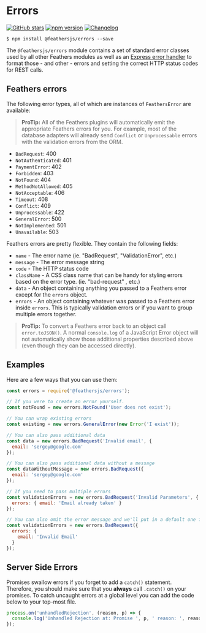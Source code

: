 # Errors

[![GitHub stars](https://img.shields.io/github/stars/feathersjs/errors.png?style=social&label=Star)](https://github.com/feathersjs/errors/)
[![npm version](https://img.shields.io/npm/v/@feathersjs/errors.png?style=flat-square)](https://www.npmjs.com/package/@feathersjs/errors)
[![Changelog](https://img.shields.io/badge/changelog-.md-blue.png?style=flat-square)](https://github.com/feathersjs/errors/blob/master/CHANGELOG.md)

```
$ npm install @feathersjs/errors --save
```

The `@feathersjs/errors` module contains a set of standard error classes used by all other Feathers modules as well as an [Express error handler](https://expressjs.com/en/guide/error-handling.html) to format those - and other - errors and setting the correct HTTP status codes for REST calls.

## Feathers errors

The following error types, all of which are instances of `FeathersError` are available:

> **ProTip:** All of the Feathers plugins will automatically emit the appropriate Feathers errors for you. For example, most of the database adapters will already send `Conflict` or `Unprocessable` errors with the validation errors from the ORM.

- `BadRequest`: 400
- `NotAuthenticated`: 401
- `PaymentError`: 402
- `Forbidden`: 403
- `NotFound`: 404
- `MethodNotAllowed`: 405
- `NotAcceptable`: 406
- `Timeout`: 408
- `Conflict`: 409
- `Unprocessable`: 422
- `GeneralError`: 500
- `NotImplemented`: 501
- `Unavailable`: 503

Feathers errors are pretty flexible. They contain the following fields:

- `name` - The error name (ie. "BadRequest", "ValidationError", etc.)
- `message` - The error message string
- `code` - The HTTP status code
- `className` - A CSS class name that can be handy for styling errors based on the error type. (ie. "bad-request" , etc.)
- `data` - An object containing anything you passed to a Feathers error except for the `errors` object.
- `errors` - An object containing whatever was passed to a Feathers error inside `errors`. This is typically validation errors or if you want to group multiple errors together.

> **ProTip:** To convert a Feathers error back to an object call `error.toJSON()`. A normal `console.log` of a JavaScript Error object will not automatically show those additional properties described above (even though they can be accessed directly).

## Examples

Here are a few ways that you can use them:

```js
const errors = require('@feathersjs/errors');

// If you were to create an error yourself.
const notFound = new errors.NotFound('User does not exist');

// You can wrap existing errors
const existing = new errors.GeneralError(new Error('I exist'));

// You can also pass additional data
const data = new errors.BadRequest('Invalid email', {
  email: 'sergey@google.com'
});

// You can also pass additional data without a message
const dataWithoutMessage = new errors.BadRequest({
  email: 'sergey@google.com'
});

// If you need to pass multiple errors
const validationErrors = new errors.BadRequest('Invalid Parameters', {
  errors: { email: 'Email already taken' }
});

// You can also omit the error message and we'll put in a default one for you
const validationErrors = new errors.BadRequest({
  errors: {
    email: 'Invalid Email'
  }
});
```

## Server Side Errors

Promises swallow errors if you forget to add a `catch()` statement. Therefore, you should make sure that you **always** call `.catch()` on your promises. To catch uncaught errors at a global level you can add the code below to your top-most file.

```js
process.on('unhandledRejection', (reason, p) => {
  console.log('Unhandled Rejection at: Promise ', p, ' reason: ', reason);
});
```
